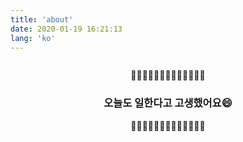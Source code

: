 ```yaml
---
title: 'about'
date: 2020-01-19 16:21:13
lang: 'ko'
---
```


<div align="center">

```
```

🥀🥀🥀🥀🥀🥀🥀🥀🥀🥀🥀🥀🥀

### 오늘도 일한다고 고생했어요😄

🥀🥀🥀🥀🥀🥀🥀🥀🥀🥀🥀🥀🥀

```
```

<!-- _Thank you for reading my resume. If you want to contact me, Please send me an email._ -->
</div>
